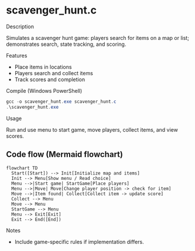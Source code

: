 # scavenger_hunt.c

Description

Simulates a scavenger hunt game: players search for items on a map or list; demonstrates search, state tracking, and scoring.

Features

- Place items in locations
- Players search and collect items
- Track scores and completion

Compile (Windows PowerShell)

```powershell
gcc -o scavenger_hunt.exe scavenger_hunt.c
.\scavenger_hunt.exe
```

Usage

Run and use menu to start game, move players, collect items, and view scores.

## Code flow (Mermaid flowchart)

```mermaid
flowchart TD
  Start([Start]) --> Init[Initialize map and items]
  Init --> Menu[Show menu / Read choice]
  Menu -->|Start game| StartGame[Place players]
  Menu -->|Move| Move[Change player position -> check for item]
  Move -->|Item found| Collect[Collect item -> update score]
  Collect --> Menu
  Move --> Menu
  StartGame --> Menu
  Menu --> Exit[Exit]
  Exit --> End([End])
```

Notes

- Include game-specific rules if implementation differs.
